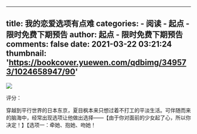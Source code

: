 
---
title: 我的恋爱选项有点难
categories: 
    - 阅读
    - 起点 - 限时免费下期预告
author: 起点 - 限时免费下期预告
comments: false
date: 2021-03-22 03:21:24
thumbnail: 'https://bookcover.yuewen.com/qdbimg/349573/1024658947/90'
---

<div>   
<img src="https://bookcover.yuewen.com/qdbimg/349573/1024658947/90" referrerpolicy="no-referrer"><p>评分：</p>穿越到平行世界的日本东京，夏目枫本来只想过着不打工的平淡生活。可伴随而来的脑海中，经常出现选项让他做出选择——【由于你对面前的少女起了心，所以你决定！】【选项一：牵她、抱她、吻她！  
</div>
            